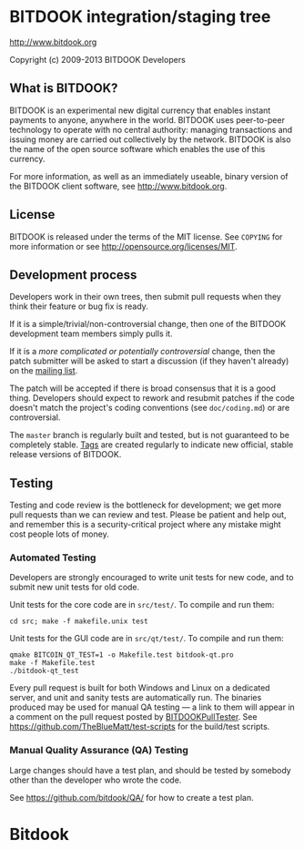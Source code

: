BITDOOK integration/staging tree
================================

http://www.bitdook.org

Copyright (c) 2009-2013 BITDOOK Developers

What is BITDOOK?
----------------

BITDOOK is an experimental new digital currency that enables instant payments to
anyone, anywhere in the world. BITDOOK uses peer-to-peer technology to operate
with no central authority: managing transactions and issuing money are carried
out collectively by the network. BITDOOK is also the name of the open source
software which enables the use of this currency.

For more information, as well as an immediately useable, binary version of
the BITDOOK client software, see http://www.bitdook.org.

License
-------

BITDOOK is released under the terms of the MIT license. See `COPYING` for more
information or see http://opensource.org/licenses/MIT.

Development process
-------------------

Developers work in their own trees, then submit pull requests when they think
their feature or bug fix is ready.

If it is a simple/trivial/non-controversial change, then one of the BITDOOK
development team members simply pulls it.

If it is a *more complicated or potentially controversial* change, then the patch
submitter will be asked to start a discussion (if they haven't already) on the
[mailing list](http://sourceforge.net/mailarchive/forum.php?forum_name=bitdook-development).

The patch will be accepted if there is broad consensus that it is a good thing.
Developers should expect to rework and resubmit patches if the code doesn't
match the project's coding conventions (see `doc/coding.md`) or are
controversial.

The `master` branch is regularly built and tested, but is not guaranteed to be
completely stable. [Tags](https://github.com/bitdook/bitdook/tags) are created
regularly to indicate new official, stable release versions of BITDOOK.

Testing
-------

Testing and code review is the bottleneck for development; we get more pull
requests than we can review and test. Please be patient and help out, and
remember this is a security-critical project where any mistake might cost people
lots of money.

### Automated Testing

Developers are strongly encouraged to write unit tests for new code, and to
submit new unit tests for old code.

Unit tests for the core code are in `src/test/`. To compile and run them:

    cd src; make -f makefile.unix test

Unit tests for the GUI code are in `src/qt/test/`. To compile and run them:

    qmake BITCOIN_QT_TEST=1 -o Makefile.test bitdook-qt.pro
    make -f Makefile.test
    ./bitdook-qt_test

Every pull request is built for both Windows and Linux on a dedicated server,
and unit and sanity tests are automatically run. The binaries produced may be
used for manual QA testing — a link to them will appear in a comment on the
pull request posted by [BITDOOKPullTester](https://github.com/BITDOOKPullTester). See https://github.com/TheBlueMatt/test-scripts
for the build/test scripts.

### Manual Quality Assurance (QA) Testing

Large changes should have a test plan, and should be tested by somebody other
than the developer who wrote the code.

See https://github.com/bitdook/QA/ for how to create a test plan.
# Bitdook
